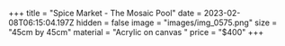 +++
title = "Spice Market - The Mosaic Pool"
date = 2023-02-08T06:15:04.197Z
hidden = false
image = "images/img_0575.png"
size = "45cm by 45cm"
material = "Acrylic on canvas "
price = "$400"
+++
